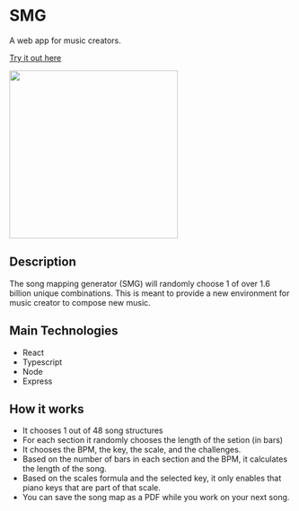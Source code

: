 # SMG

A web app for music creators.

[Try it out here](https://mixreferences.com)

<img src="./src/assets/screenshot/smg-preview.gif" style="width: 300px"/>

## Description

The song mapping generator (SMG) will randomly choose 1 of over 1.6 billion unique combinations. This is meant to provide a new environment for music creator to compose new music.

## Main Technologies

- React
- Typescript
- Node
- Express

## How it works

- It chooses 1 out of 48 song structures
- For each section it randomly chooses the length of the setion (in bars)
- It chooses the BPM, the key, the scale, and the challenges.
- Based on the number of bars in each section and the BPM, it calculates the length of the song.
- Based on the scales formula and the selected key, it only enables that piano keys that are part of that scale.
- You can save the song map as a PDF while you work on your next song.

